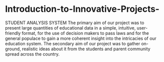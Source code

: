 # Introduction-to-Innovative-Projects-
STUDENT ANALYSIS SYSTEM
The primary aim of our project was to present large quantities of educational data in a simple, intuitive, user-friendly format, for the use of decision makers to pass laws and for the general populace to gain a more coherent insight into the intricacies of our education system. The secondary aim of our project was to gather on-ground, realistic ideas about it from the students and parent community spread across the country.
